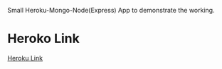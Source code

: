 Small Heroku-Mongo-Node(Express) App to demonstrate the working.
# Heroko Link
[Heroku Link](https://warm-badlands-67137.herokuapp.com/)

